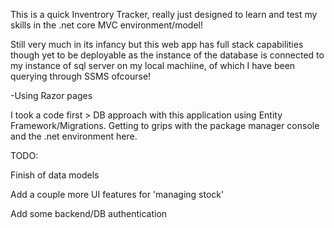 This is a quick Inventrory Tracker, really just designed to learn and test my skills in the .net core MVC environment/model!

Still very much in its infancy but this web app has full stack capabilities though yet to be deployable as the instance of the database is connected to my instance of sql server on my local machiine, 
of which I have been querying through SSMS ofcourse!

-Using Razor pages

I took a code first > DB approach with this application using Entity Framework/Migrations. Getting to grips with the package manager console and the .net environment here.

TODO:

Finish of data models

Add a couple more UI features for 'managing stock'

Add some backend/DB authentication 
